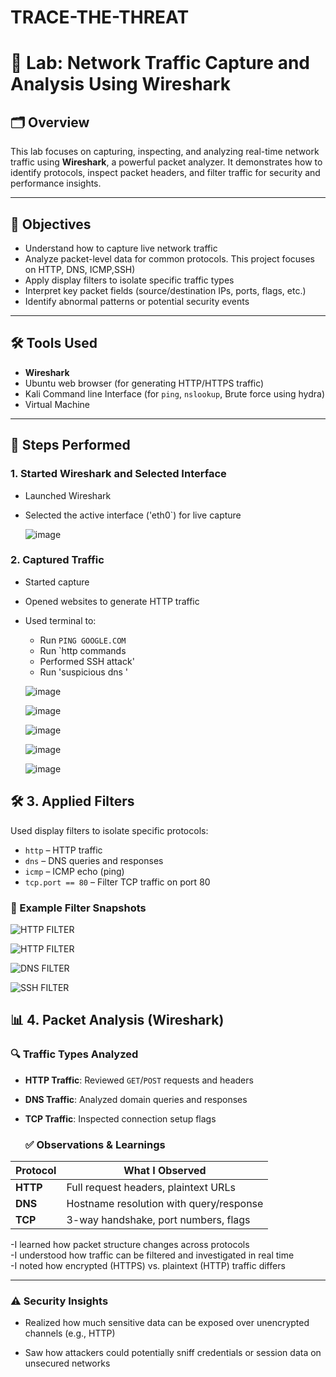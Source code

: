 # TRACE-THE-THREAT
# 📡 Lab: Network Traffic Capture and Analysis Using Wireshark

## 🗂️ Overview  
This lab focuses on capturing, inspecting, and analyzing real-time network traffic using **Wireshark**, a powerful packet analyzer. It demonstrates how to identify protocols, inspect packet headers, and filter traffic for security and performance insights.

---

## 🧠 Objectives

- Understand how to capture live network traffic
- Analyze packet-level data for common protocols. This project focuses on HTTP, DNS, ICMP,SSH)
- Apply display filters to isolate specific traffic types
- Interpret key packet fields (source/destination IPs, ports, flags, etc.)
- Identify abnormal patterns or potential security events

---

## 🛠️ Tools Used

- **Wireshark** 
- Ubuntu web browser (for generating HTTP/HTTPS traffic)
- Kali Command line Interface (for `ping`, `nslookup`, Brute force using hydra)
- Virtual Machine 

---

## 🔧 Steps Performed

### 1. **Started Wireshark and Selected Interface**
- Launched Wireshark
- Selected the active interface ('eth0`) for live capture

  ![image](https://github.com/user-attachments/assets/cfc2b3d0-d866-4ec1-94ea-1f32898adb9d)


### 2. **Captured Traffic**
- Started capture
- Opened websites to generate HTTP traffic
- Used terminal to:
  - Run `PING GOOGLE.COM`
  - Run `http commands
  - Performed SSH attack'
  - Run 'suspicious dns '
 
  ![image](https://github.com/user-attachments/assets/da4b8254-be72-43cd-8a9a-bfe7e2e1f0c0)


  ![image](https://github.com/user-attachments/assets/020f7098-ad26-4db8-b789-a9aeeb78382e)
  
  
  ![image](https://github.com/user-attachments/assets/00d2ea00-8964-42b9-a76d-3fc9e54d13c2)
  
  
  ![image](https://github.com/user-attachments/assets/fdf171ae-968b-49f5-a0f0-ef9aecf02a64)
  
  
  ![image](https://github.com/user-attachments/assets/8535ab86-237d-447e-8e08-bb418174bf7b)
   
## 🛠️ 3. Applied Filters

Used display filters to isolate specific protocols:

- `http` – HTTP traffic  
- `dns` – DNS queries and responses  
- `icmp` – ICMP echo (ping)  
- `tcp.port == 80` – Filter TCP traffic on port 80 

### 🔗 Example Filter Snapshots

![HTTP FILTER](https://github.com/user-attachments/assets/d217be24-0d8f-4eaa-91c1-d8a6b36ca812)


![HTTP FILTER](https://github.com/user-attachments/assets/09c6a1f5-6165-4b50-99d1-755e14fa4f52)


![DNS FILTER](https://github.com/user-attachments/assets/63433da8-6390-4884-abe5-402a26814dd0)


![SSH FILTER](https://github.com/user-attachments/assets/ec0599fd-37b5-4961-9dc9-913d50d23d2f)



## 📊 4. Packet Analysis (Wireshark)

### 🔍 Traffic Types Analyzed

- **HTTP Traffic**: Reviewed `GET`/`POST` requests and headers  
- **DNS Traffic**: Analyzed domain queries and responses   
- **TCP Traffic**: Inspected connection setup flags

  ### ✅ Observations & Learnings

| Protocol | What I Observed |
|----------|------------------|
| **HTTP** | Full request headers, plaintext URLs |
| **DNS**  | Hostname resolution with query/response |
| **TCP**  | 3-way handshake, port numbers, flags |

-I learned how packet structure changes across protocols  
-I understood how traffic can be filtered and investigated in real time  
-I noted how encrypted (HTTPS) vs. plaintext (HTTP) traffic differs  

---

### ⚠️ Security Insights

- Realized how much sensitive data can be exposed over unencrypted channels (e.g., HTTP)  

- Saw how attackers could potentially sniff credentials or session data on unsecured networks  












